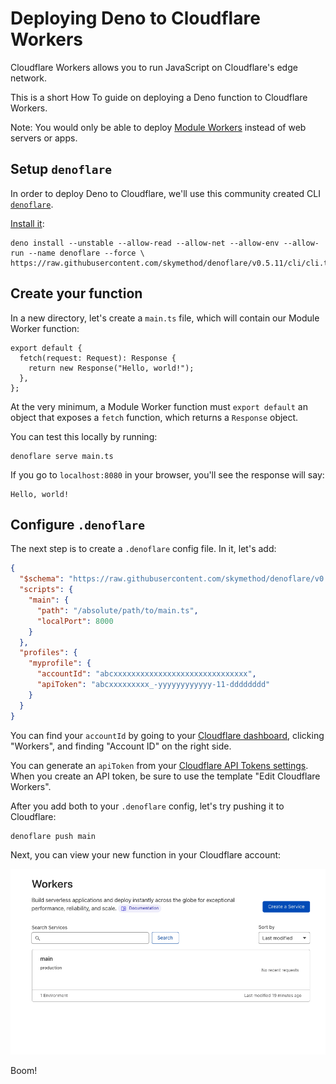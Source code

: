 # Deploying Deno to Cloudflare Workers

Cloudflare Workers allows you to run JavaScript on Cloudflare's edge network.

This is a short How To guide on deploying a Deno function to Cloudflare Workers.

Note: You would only be able to deploy
[Module Workers](https://developers.cloudflare.com/workers/learning/migrating-to-module-workers/)
instead of web servers or apps.

## Setup `denoflare`

In order to deploy Deno to Cloudflare, we'll use this community created CLI
[`denoflare`](https://denoflare.dev/).

[Install it](https://denoflare.dev/cli/#installation):

```shell, ignore
deno install --unstable --allow-read --allow-net --allow-env --allow-run --name denoflare --force \
https://raw.githubusercontent.com/skymethod/denoflare/v0.5.11/cli/cli.ts
```

## Create your function

In a new directory, let's create a `main.ts` file, which will contain our Module
Worker function:

```ts, ignore
export default {
  fetch(request: Request): Response {
    return new Response("Hello, world!");
  },
};
```

At the very minimum, a Module Worker function must `export default` an object
that exposes a `fetch` function, which returns a `Response` object.

You can test this locally by running:

```shell, ignore
denoflare serve main.ts
```

If you go to `localhost:8080` in your browser, you'll see the response will say:

```
Hello, world!
```

## Configure `.denoflare`

The next step is to create a `.denoflare` config file. In it, let's add:

```json
{
  "$schema": "https://raw.githubusercontent.com/skymethod/denoflare/v0.5.11/common/config.schema.json",
  "scripts": {
    "main": {
      "path": "/absolute/path/to/main.ts",
      "localPort": 8000
    }
  },
  "profiles": {
    "myprofile": {
      "accountId": "abcxxxxxxxxxxxxxxxxxxxxxxxxxxxxxx",
      "apiToken": "abcxxxxxxxxx_-yyyyyyyyyyyy-11-dddddddd"
    }
  }
}
```

You can find your `accountId` by going to your
[Cloudflare dashboard](https://dash.cloudflare.com/), clicking "Workers", and
finding "Account ID" on the right side.

You can generate an `apiToken` from your
[Cloudflare API Tokens settings](https://dash.cloudflare.com/profile/api-tokens).
When you create an API token, be sure to use the template "Edit Cloudflare
Workers".

After you add both to your `.denoflare` config, let's try pushing it to
Cloudflare:

```
denoflare push main
```

Next, you can view your new function in your Cloudflare account:

![New function on Cloudflare Workers](../../images/how-to/cloudflare-workers/main-on-cloudflare.png)

Boom!
